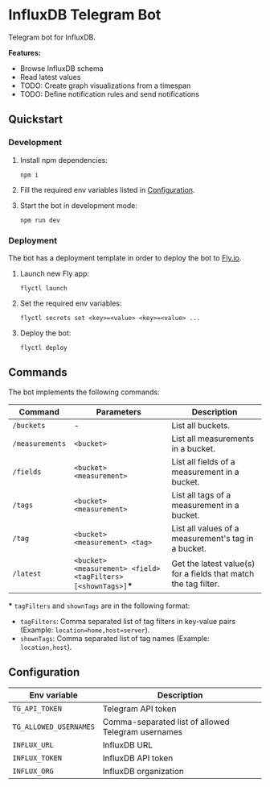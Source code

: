 # InfluxDB Telegram Bot

Telegram bot for InfluxDB.

**Features:**
- Browse InfluxDB schema
- Read latest values
- TODO: Create graph visualizations from a timespan
- TODO: Define notification rules and send notifications

## Quickstart

### Development

1. Install npm dependencies:
    ```
    npm i
    ```

2. Fill the required env variables listed in [Configuration](#configuration).

3. Start the bot in development mode:
    ```
    npm run dev
    ```

### Deployment

The bot has a deployment template in order to deploy the bot to [Fly.io](https://fly.io/).

1. Launch new Fly app:
    ```
    flyctl launch
    ```

2. Set the required env variables:
    ```
    flyctl secrets set <key>=<value> <key>=<value> ...
    ```

3. Deploy the bot:
    ```
    flyctl deploy
    ```

## Commands

The bot implements the following commands:

| Command | Parameters | Description |
| ----- | ----- | ----- |
| `/buckets` | - | List all buckets. |
| `/measurements` | `<bucket>` | List all measurements in a bucket. |
| `/fields` | `<bucket> <measurement>` | List all fields of a measurement in a bucket. |
| `/tags` | `<bucket> <measurement>` | List all tags of a measurement in a bucket. |
| `/tag` | `<bucket> <measurement> <tag>` | List all values of a measurement's tag in a bucket. |
| `/latest` | `<bucket> <measurement> <field> <tagFilters> [<shownTags>]`**\*** | Get the latest value(s) for a fields that match the tag filter. |

**\*** `tagFilters` and `shownTags` are in the following format:
- `tagFilters`: Comma separated list of tag filters in key-value pairs (Example: `location=home,host=server`).
- `shownTags`: Comma separated list of tag names (Example: `location,host`).

## Configuration

| Env variable | Description |
| ----- | ----- |
| `TG_API_TOKEN` | Telegram API token |
| `TG_ALLOWED_USERNAMES` | Comma-separated list of allowed Telegram usernames |
| `INFLUX_URL` | InfluxDB URL |
| `INFLUX_TOKEN` | InfluxDB API token |
| `INFLUX_ORG` | InfluxDB organization |
